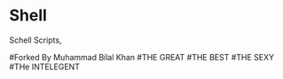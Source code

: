 # Shell
Schell Scripts,

#Forked By Muhammad Bilal Khan
#THE GREAT
#THE BEST
#THE SEXY
#THe INTELEGENT

